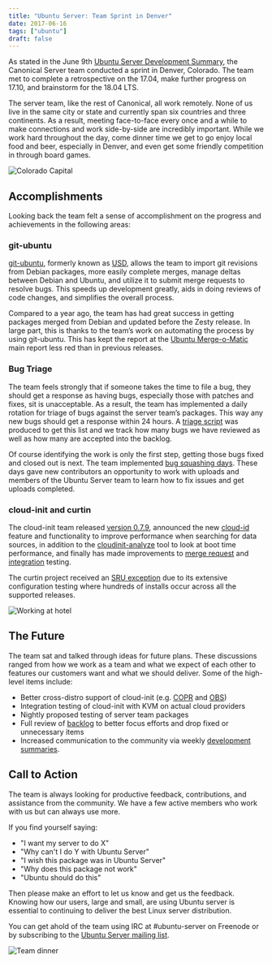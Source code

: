 ```yaml
---
title: "Ubuntu Server: Team Sprint in Denver"
date: 2017-06-16
tags: ["ubuntu"]
draft: false
---
```


As stated in the June 9th [Ubuntu Server Development Summary](https://insights.ubuntu.com/2017/06/09/ubuntu-server-development-summary/), the Canonical Server team conducted a sprint in Denver, Colorado. The team met to complete a retrospective on the 17.04, make further progress on 17.10, and brainstorm for the 18.04 LTS.

The server team, like the rest of Canonical, all work remotely. None of us live in the same city or state and currently span six countries and three continents. As a result, meeting face-to-face every once and a while to make connections and work side-by-side are incredibly important. While we work hard throughout the day, come dinner time we get to go enjoy local food and beer, especially in Denver, and even get some friendly competition in through board games.

![Colorado Capital](/img/sprint/2017-denver/capital.jpg)

## Accomplishments

Looking back the team felt a sense of accomplishment on the progress and achievements in the following areas:

### git-ubuntu

[git-ubuntu](https://naccblog.wordpress.com/2017/03/24/usd-1-ubuntu-server-dev-git-importer/), formerly known as [USD](https://naccblog.wordpress.com/2017/05/19/usd-has-been-renamed-to-git-ubuntu/), allows the team to import git revisions from Debian packages, more easily complete merges, manage deltas between Debian and Ubuntu, and utilize it to submit merge requests to resolve bugs. This speeds up development greatly, aids in doing reviews of code changes, and simplifies the overall process.

Compared to a year ago, the team has had great success in getting packages merged from Debian and updated before the Zesty release. In large part, this is thanks to the team’s work on automating the process by using git-ubuntu. This has kept the report at the [Ubuntu Merge-o-Matic](https://merges.ubuntu.com/main.html) main report less red than in previous releases.

### Bug Triage

The team feels strongly that if someone takes the time to file a bug, they should get a response as having bugs, especially those with patches and fixes, sit is unacceptable. As a result, the team has implemented a daily rotation for triage of bugs against the server team’s packages. This way any new bugs should get a response within 24 hours. A [triage script](https://github.com/powersj/ubuntu-server-triage) was produced to get this list and we track how many bugs we have reviewed as well as how many are accepted into the backlog.

Of course identifying the work is only the first step, getting those bugs fixed and closed out is next. The team implemented [bug squashing days](https://lists.ubuntu.com/archives/ubuntu-server/2017-March/007502.html). These days gave new contributors an opportunity to work with uploads and members of the Ubuntu Server team to learn how to fix issues and get uploads completed.

### cloud-init and curtin

The cloud-init team released [version 0.7.9](https://lists.launchpad.net/cloud-init/msg00057.html), announced the new [cloud-id](https://lists.launchpad.net/cloud-init/msg00078.html) feature and functionality to improve performance when searching for data sources, in addition to the [cloudinit-analyze](https://lists.launchpad.net/cloud-init/msg00044.html) tool to look at boot time performance, and finally has made improvements to [merge request](https://lists.launchpad.net/cloud-init/msg00079.html) and [integration](https://lists.launchpad.net/cloud-init/msg00058.html) testing.

The curtin project received an [SRU exception](https://wiki.ubuntu.com/CurtinUpdates) due to its extensive configuration testing where hundreds of installs occur across all the supported releases.

![Working at hotel](/img/sprint/2017-denver/work.jpg)

## The Future

The team sat and talked through ideas for future plans. These discussions ranged from how we work as a team and what we expect of each other to features our customers want and what we should deliver. Some of the high-level items include:

* Better cross-distro support of cloud-init (e.g. [COPR](https://copr.fedorainfracloud.org/coprs/g/cloud-init/cloud-init-dev/) and [OBS](https://build.opensuse.org/package/show/Cloud:Tools:Next/cloud-init))
* Integration testing of cloud-init with KVM on actual cloud providers
* Nightly proposed testing of server team packages
* Full review of [backlog](https://bugs.launchpad.net/~ubuntu-server/+subscribedbugs) to better focus efforts and drop fixed or unnecessary items
* Increased communication to the community via weekly [development summaries](https://insights.ubuntu.com/tag/ubuntu-server).

## Call to Action

The team is always looking for productive feedback, contributions, and assistance from the community. We have a few active members who work with us but can always use more.

If you find yourself saying:

* "I want my server to do X"
* "Why can't I do Y with Ubuntu Server"
* "I wish this package was in Ubuntu Server"
* "Why does this package not work"
* "Ubuntu should do this"

Then please make an effort to let us know and get us the feedback. Knowing how our users, large and small, are using Ubuntu server is essential to continuing to deliver the best Linux server distribution.

You can get ahold of the team using IRC at #ubuntu-server on Freenode or by subscribing to the [Ubuntu Server mailing list](https://lists.ubuntu.com/mailman/listinfo/ubuntu-server).

![Team dinner](/img/sprint/2017-denver/team.jpg)
